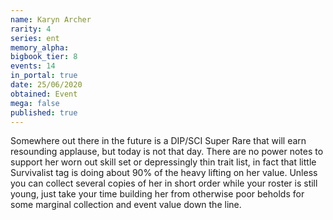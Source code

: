 ```yaml
---
name: Karyn Archer
rarity: 4
series: ent
memory_alpha:
bigbook_tier: 8
events: 14
in_portal: true
date: 25/06/2020
obtained: Event
mega: false
published: true
---
```


Somewhere out there in the future is a DIP/SCI Super Rare that will earn resounding applause, but today is not that day. There are no power notes to support her worn out skill set or depressingly thin trait list, in fact that little Survivalist tag is doing about 90% of the heavy lifting on her value. Unless you can collect several copies of her in short order while your roster is still young, just take your time building her from otherwise poor beholds for some marginal collection and event value down the line.
